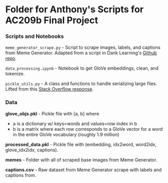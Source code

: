 # Folder for Anthony's Scripts for AC209b Final Project

### Scripts and Notebooks

`meme_generator_scrape.py` - Script to scrape images, labels, and captions from Meme Generator. Adapted from a script in Dank Learning's [Github repo](https://github.com/alpv95/MemeProject).

`data_processing.ipynb` - Notebook to get GloVe embeddings, clean, and tokenize.

`pickle_utils.py` - A class and functions to handle serializing large files. Lifted from this [Stack Overflow response](https://stackoverflow.com/questions/31468117/python-3-can-pickle-handle-byte-objects-larger-than-4gb).

### Data

**glove_objs.pkl** - Pickle file with [a, b] where 
- a is a dictionary w/ keys=words and values=row index in b
- b is a matrix where each row corresponds to a GloVe vector for a word in the entire GloVe vocabulary (roughly 1.9 million)

**processed_data.pkl** - Pickle file with (embedding, idx2word, word2idx, glove_idx2idx, captions).

**memes** - Folder with all of scraped base images from Meme Generator.

**captions.csv** - Raw dataset from Meme Generator scrape with labels and captions from.

